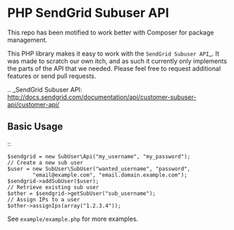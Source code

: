 PHP SendGrid Subuser API
========================

This repo has been motified to work better with Composer for package management.

This PHP library makes it easy to work with the `SendGrid Subuser API`_.
It was made to scratch our own itch, and as such it currently only
implements the parts of the API that we needed. Please feel free to
request additional features or send pull requests.

.. _SendGrid Subuser API: http://docs.sendgrid.com/documentation/api/customer-subuser-api/customer-api/

Basic Usage
-----------

::

    $sendgrid = new SubUser\Api("my_username", "my_password");
    // Create a new sub user
    $user = new SubUser\SubUser("wanted_username", "password",
            "email@example.com", "email.domain.example.com");
    $sendgrid->addSubUser($user);
    // Retrieve existing sub user
    $other = $sendgrid->getSubUser("sub_username");
    // Assign IPs to a user
    $other->assignIps(array("1.2.3.4"));

See ``example/example.php`` for more examples.
